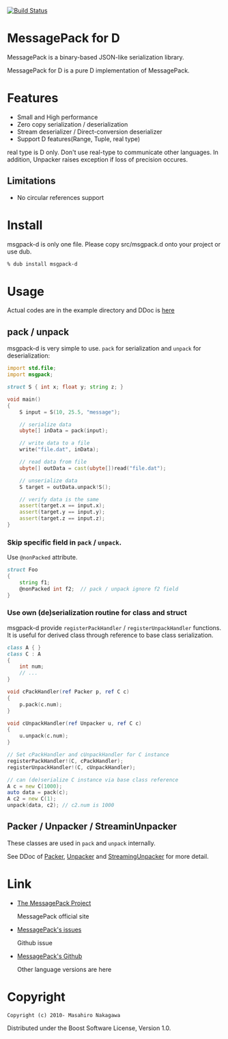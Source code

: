 [![Build Status](https://travis-ci.org/msgpack/msgpack-d.png)](https://travis-ci.org/msgpack/msgpack-d)

# MessagePack for D

MessagePack is a binary-based JSON-like serialization library.

MessagePack for D is a pure D implementation of MessagePack.

# Features

* Small and High performance
* Zero copy serialization / deserialization
* Stream deserializer / Direct-conversion deserializer
* Support D features(Range, Tuple, real type)

real type is D only. Don't use real-type to communicate other languages.
In addition, Unpacker raises exception if loss of precision occures.

## Limitations

* No circular references support

# Install

msgpack-d is only one file. Please copy src/msgpack.d onto your project or use dub.

```sh
% dub install msgpack-d
```

# Usage

Actual codes are in the example directory and DDoc is [here](http://msgpack.github.io/msgpack-d/)

## pack / unpack

msgpack-d is very simple to use. `pack` for serialization and `unpack` for deserialization:

```D
import std.file;
import msgpack;

struct S { int x; float y; string z; }

void main()
{
    S input = S(10, 25.5, "message");

    // serialize data
    ubyte[] inData = pack(input);

    // write data to a file
    write("file.dat", inData);

    // read data from file
    ubyte[] outData = cast(ubyte[])read("file.dat");

    // unserialize data
    S target = outData.unpack!S();

    // verify data is the same
    assert(target.x == input.x);
    assert(target.y == input.y);
    assert(target.z == input.z);
}
```

### Skip specific field in `pack` / `unpack`.

Use `@nonPacked` attribute.

```d
struct Foo
{
    string f1;
    @nonPacked int f2;  // pack / unpack ignore f2 field
}
```

### Use own (de)serialization routine for class and struct

msgpack-d provide `registerPackHandler` / `registerUnpackHandler` functions.
It is useful for derived class through reference to base class serialization.

```d
class A { }
class C : A 
{
    int num;
    // ...
}

void cPackHandler(ref Packer p, ref C c)
{
    p.pack(c.num);
}

void cUnpackHandler(ref Unpacker u, ref C c)
{
    u.unpack(c.num);
}

// Set cPackHandler and cUnpackHandler for C instance
registerPackHandler!(C, cPackHandler);
registerUnpackHandler!(C, cUnpackHandler);

// can (de)serialize C instance via base class reference
A c = new C(1000);
auto data = pack(c);
A c2 = new C(1);
unpack(data, c2); // c2.num is 1000
```

## Packer / Unpacker / StreaminUnpacker

These classes are used in `pack` and `unpack` internally.

See DDoc of [Packer](http://msgpack.github.io/msgpack-d/#Packer), [Unpacker](http://msgpack.github.io/msgpack-d/#Unpacker) and [StreamingUnpacker](http://msgpack.github.io/msgpack-d/#StreamingUnpacker) for more detail.

# Link

* [The MessagePack Project](http://msgpack.org/)

  MessagePack official site

* [MessagePack's issues](https://github.com/msgpack/msgpack-d/issues)

  Github issue

* [MessagePack's Github](http://github.com/msgpack/)

  Other language versions are here

# Copyright

    Copyright (c) 2010- Masahiro Nakagawa

Distributed under the Boost Software License, Version 1.0.
